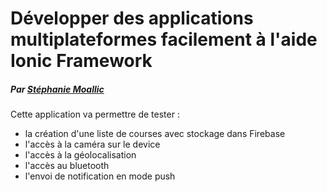 Développer des applications multiplateformes facilement à l'aide Ionic Framework
======

##### Par [Stéphanie Moallic](https://twitter.com/steffy_29)

Cette application va permettre de tester :
* la création d'une liste de courses avec stockage dans Firebase
* l'accès à la caméra sur le device
* l'accès à la géolocalisation
* l'accès au bluetooth
* l'envoi de notification en mode push

